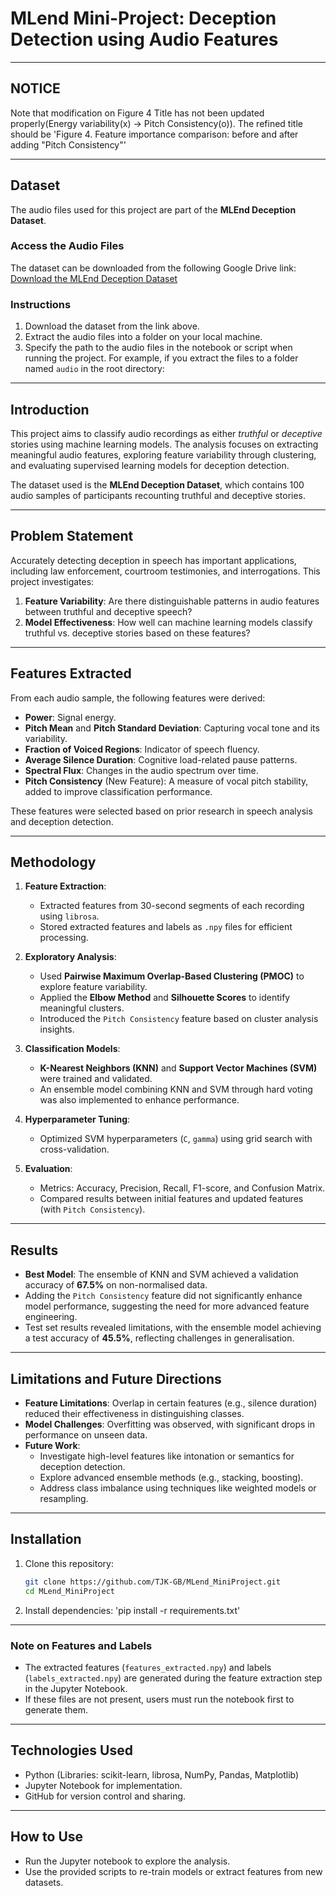 # MLend Mini-Project: Deception Detection using Audio Features
---
## NOTICE
Note that modification on Figure 4 Title has not been updated properly(Energy variability(x) -> Pitch Consistency(o)).
The refined title should be 'Figure 4. Feature importance comparison: before and after adding "Pitch Consistency"'

---
## Dataset

The audio files used for this project are part of the **MLEnd Deception Dataset**.

### Access the Audio Files
The dataset can be downloaded from the following Google Drive link:
[Download the MLEnd Deception Dataset](https://drive.google.com/file/d/1Yf-A07B8R84QfBmKrBi__8HWiVcpzZGU/view)

### Instructions
1. Download the dataset from the link above.
2. Extract the audio files into a folder on your local machine.
3. Specify the path to the audio files in the notebook or script when running the project.
   For example, if you extract the files to a folder named `audio` in the root directory:
---

## Introduction
This project aims to classify audio recordings as either *truthful* or *deceptive* stories using machine learning models. The analysis focuses on extracting meaningful audio features, exploring feature variability through clustering, and evaluating supervised learning models for deception detection.

The dataset used is the **MLEnd Deception Dataset**, which contains 100 audio samples of participants recounting truthful and deceptive stories.

---

## Problem Statement
Accurately detecting deception in speech has important applications, including law enforcement, courtroom testimonies, and interrogations. This project investigates:
1. **Feature Variability**: Are there distinguishable patterns in audio features between truthful and deceptive speech?
2. **Model Effectiveness**: How well can machine learning models classify truthful vs. deceptive stories based on these features?

---

## Features Extracted
From each audio sample, the following features were derived:
- **Power**: Signal energy.
- **Pitch Mean** and **Pitch Standard Deviation**: Capturing vocal tone and its variability.
- **Fraction of Voiced Regions**: Indicator of speech fluency.
- **Average Silence Duration**: Cognitive load-related pause patterns.
- **Spectral Flux**: Changes in the audio spectrum over time.
- **Pitch Consistency** (New Feature): A measure of vocal pitch stability, added to improve classification performance.

These features were selected based on prior research in speech analysis and deception detection.

---

## Methodology
1. **Feature Extraction**:
   - Extracted features from 30-second segments of each recording using `librosa`.
   - Stored extracted features and labels as `.npy` files for efficient processing.

2. **Exploratory Analysis**:
   - Used **Pairwise Maximum Overlap-Based Clustering (PMOC)** to explore feature variability.
   - Applied the **Elbow Method** and **Silhouette Scores** to identify meaningful clusters.
   - Introduced the `Pitch Consistency` feature based on cluster analysis insights.

3. **Classification Models**:
   - **K-Nearest Neighbors (KNN)** and **Support Vector Machines (SVM)** were trained and validated.
   - An ensemble model combining KNN and SVM through hard voting was also implemented to enhance performance.

4. **Hyperparameter Tuning**:
   - Optimized SVM hyperparameters (`C`, `gamma`) using grid search with cross-validation.

5. **Evaluation**:
   - Metrics: Accuracy, Precision, Recall, F1-score, and Confusion Matrix.
   - Compared results between initial features and updated features (with `Pitch Consistency`).

---

## Results
- **Best Model**: The ensemble of KNN and SVM achieved a validation accuracy of **67.5%** on non-normalised data.
- Adding the `Pitch Consistency` feature did not significantly enhance model performance, suggesting the need for more advanced feature engineering.
- Test set results revealed limitations, with the ensemble model achieving a test accuracy of **45.5%**, reflecting challenges in generalisation.

---

## Limitations and Future Directions
- **Feature Limitations**: Overlap in certain features (e.g., silence duration) reduced their effectiveness in distinguishing classes.
- **Model Challenges**: Overfitting was observed, with significant drops in performance on unseen data.
- **Future Work**:
  - Investigate high-level features like intonation or semantics for deception detection.
  - Explore advanced ensemble methods (e.g., stacking, boosting).
  - Address class imbalance using techniques like weighted models or resampling.

---

## Installation
1. Clone this repository:
   ```bash
   git clone https://github.com/TJK-GB/MLend_MiniProject.git
   cd MLend_MiniProject
   
2. Install dependencies:
   'pip install -r requirements.txt'
   
---

### Note on Features and Labels
- The extracted features (`features_extracted.npy`) and labels (`labels_extracted.npy`) are generated during the feature extraction step in the Jupyter Notebook.
- If these files are not present, users must run the notebook first to generate them.

---

## Technologies Used
- Python (Libraries: scikit-learn, librosa, NumPy, Pandas, Matplotlib)
- Jupyter Notebook for implementation.
- GitHub for version control and sharing.

---

## How to Use
- Run the Jupyter notebook to explore the analysis.
- Use the provided scripts to re-train models or extract features from new datasets.
